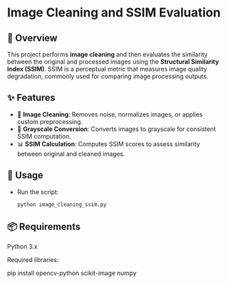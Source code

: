 # Image Cleaning and SSIM Evaluation

## 📌 Overview

This project performs **image cleaning** and then evaluates the similarity between the original and processed images using the **Structural Similarity Index (SSIM)**. SSIM is a perceptual metric that measures image quality degradation, commonly used for comparing image processing outputs.

## ✨ Features

- 🧼 **Image Cleaning**: Removes noise, normalizes images, or applies custom preprocessing.
- 🖤 **Grayscale Conversion**: Converts images to grayscale for consistent SSIM computation.
- 📊 **SSIM Calculation**: Computes SSIM scores to assess similarity between original and cleaned images.

## 🚀 Usage

- Run the script:

   ```bash
   python image_cleaning_ssim.py

## 📦 Requirements

Python 3.x

Required libraries:

pip install opencv-python scikit-image numpy
